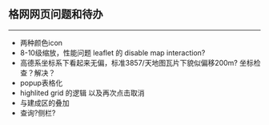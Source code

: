 ## 格网网页问题和待办
---
- 两种颜色icon
- 8-10级缩放，性能问题 leaflet 的 disable map interaction?
- 高德系坐标系下看起来无偏，标准3857/天地图瓦片下貌似偏移200m? 坐标检查？解决？
- popup表格化
- highlited grid 的逻辑 以及再次点击取消
- 与建成区的叠加
- 查询?侧栏?
